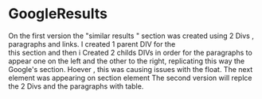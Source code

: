 # GoogleResults
On the first version the "similar results " section was created using 2 Divs , paragraphs and links. I created 1 parent DIV for the  
this section and then i Created 2 childs DIVs in order for the paragraphs to appear one on the left and the other to the right, replicating this way the Google's section.
Hoever , this was causing issues with the float. The next element was appearing on section element
The second version will replce the 2 Divs and the paragraphs with table.
